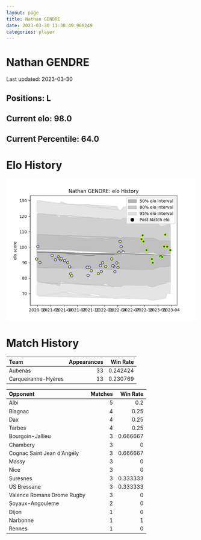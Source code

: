 ```yaml
---  
layout: page  
title: Nathan GENDRE  
date: 2023-03-30 11:30:49.960249  
categories: player  
---
```

# Nathan GENDRE


Last updated: 2023-03-30
## Positions: L

## Current elo: 98.0

## Current Percentile: 64.0

# Elo History


![elo history](history_NathanGENDRE.png)
# Match History


| Team                |   Appearances |   Win Rate |
|:--------------------|--------------:|-----------:|
| Aubenas             |            33 |   0.242424 |
| Carqueiranne-Hyères |            13 |   0.230769 |

| Opponent                   |   Matches |   Win Rate |
|:---------------------------|----------:|-----------:|
| Albi                       |         5 |   0.2      |
| Blagnac                    |         4 |   0.25     |
| Dax                        |         4 |   0.25     |
| Tarbes                     |         4 |   0.25     |
| Bourgoin-Jallieu           |         3 |   0.666667 |
| Chambery                   |         3 |   0        |
| Cognac Saint Jean d'Angély |         3 |   0.666667 |
| Massy                      |         3 |   0        |
| Nice                       |         3 |   0        |
| Suresnes                   |         3 |   0.333333 |
| US Bressane                |         3 |   0.333333 |
| Valence Romans Drome Rugby |         3 |   0        |
| Soyaux-Angouleme           |         2 |   0        |
| Dijon                      |         1 |   0        |
| Narbonne                   |         1 |   1        |
| Rennes                     |         1 |   0        |
